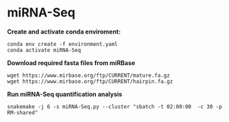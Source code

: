 # miRNA-Seq

**Create and activate conda enviroment:**
```
conda env create -f environment.yaml
conda activate miRNA-Seq
```

**Download required fasta files from miRBase**
```
wget https://www.mirbase.org/ftp/CURRENT/mature.fa.gz
wget https://www.mirbase.org/ftp/CURRENT/hairpin.fa.gz
```


**Run miRNA-Seq quantification analysis**
```
snakemake -j 6 -s miRNA-Seq.py --cluster "sbatch -t 02:00:00  -c 30 -p RM-shared"
```

